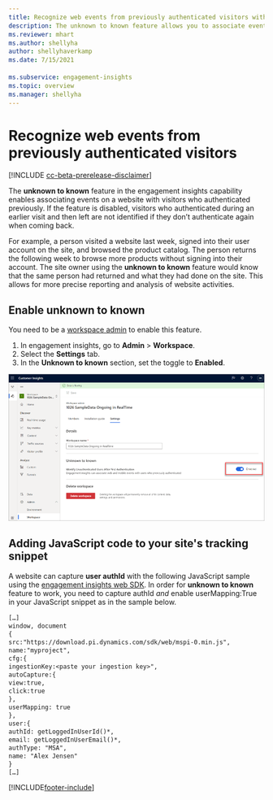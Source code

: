 ```yaml
---
title: Recognize web events from previously authenticated visitors with unknown to known
description: The unknown to known feature allows you to associate events on a website with visitors who authenticated previously. 
ms.reviewer: mhart
ms.author: shellyha
author: shellyhaverkamp
ms.date: 7/15/2021

ms.subservice: engagement-insights 
ms.topic: overview
ms.manager: shellyha
---
```

# Recognize web events from previously authenticated visitors

[!INCLUDE [cc-beta-prerelease-disclaimer](includes/cc-beta-prerelease-disclaimer.md)]

The **unknown to known** feature in the engagement insights capability enables associating events on a website with visitors who authenticated previously. If the feature is disabled, visitors who authenticated during an earlier visit and then left are not identified if they don’t authenticate again when coming back. 

For example, a person visited a website last week, signed into their user account on the site, and browsed the product catalog. The person returns the following week to browse more products without signing into their account. The site owner using the **unknown to known** feature would know that the same person had returned and what they had done on the site. This allows for more precise reporting and analysis of website activities.

## Enable unknown to known

You need to be a [workspace admin](user-roles.md) to enable this feature. 

1. In engagement insights, go to **Admin** > **Workspace**. 
2. Select the **Settings** tab.
3. In the **Unknown to known** section, set the toggle to **Enabled**.

![Enable unknown to known](media/U2Ktoggle.png "Enable unknown to known")

## Adding JavaScript code to your site's tracking snippet

A website can capture **user authId** with the following JavaScript sample using the [engagement insights web SDK](advanced-SDK-implementation.md). In order for **unknown to known** feature to work, you need to capture authId *and* enable userMapping:True in your JavaScript snippet as in the sample below.

```
[…]
window, document
{
src:"https://download.pi.dynamics.com/sdk/web/mspi-0.min.js",
name:"myproject",
cfg:{
ingestionKey:<paste your ingestion key>",
autoCapture:{
view:true,
click:true
},
userMapping: true
},
user:{
authId: getLoggedInUserId()*,
email: getLoggedInUserEmail()*,
authType: "MSA",
name: "Alex Jensen"
}
[…]
```

[!INCLUDE[footer-include](../includes/footer-banner.md)]
